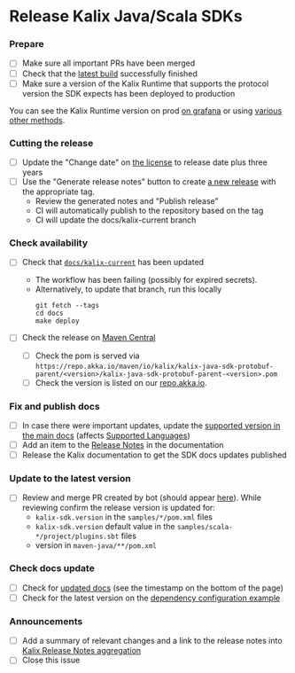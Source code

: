 # Release Kalix Java/Scala SDKs

### Prepare

- [ ] Make sure all important PRs have been merged
- [ ] Check that the [latest build](https://github.com/lightbend/kalix-jvm-sdk/actions?query=branch%3Amain) successfully finished
- [ ] Make sure a version of the Kalix Runtime that supports the protocol version the SDK expects has been deployed to production

You can see the Kalix Runtime version on prod [on grafana](https://grafana.sre.kalix.io/d/b30d0d8e-3894-4fbf-9627-9cb6088949ee/prod-kalix-metrics?orgId=1) or using [various other methods](https://github.com/lightbend/kalix/wiki/Versioning-and-how-to-determine-what-version-is-running).

### Cutting the release 

- [ ] Update the "Change date" on [the license](../blob/main/LICENSE#L9) to release date plus three years
- [ ] Use the "Generate release notes" button to create [a new release](https://github.com/lightbend/kalix-jvm-sdk/releases/new) with the appropriate tag.
    - Review the generated notes and "Publish release"
    - CI will automatically publish to the repository based on the tag
    - CI will update the docs/kalix-current branch

### Check availability

- [ ] Check that [`docs/kalix-current`](https://github.com/lightbend/kalix-jvm-sdk/commits/docs/kalix-current) has been updated
  - The workflow has been failing (possibly for expired secrets).
  - Alternatively, to update that branch, run this locally
    ```shell
    git fetch --tags
    cd docs
    make deploy
    ```

- [ ] Check the release on [Maven Central](https://repo1.maven.org/maven2/io/kalix/kalix-java-sdk-protobuf-parent/)
    - [ ] Check the pom is served via `https://repo.akka.io/maven/io/kalix/kalix-java-sdk-protobuf-parent/<version>/kalix-java-sdk-protobuf-parent-<version>.pom`
    - [ ] Check the version is listed on our [repo.akka.io](https://repo.akka.io/maven/io/kalix/kalix-java-sdk-protobuf-parent/).

### Fix and publish docs

- [ ] In case there were important updates, update the [supported version in the main docs](https://github.com/lightbend/kalix-docs/blob/main/docs/modules/ROOT/partials/include.adoc#L21) (affects [Supported Languages](https://docs.kalix.io/sdk-support/supported-languages.html))
- [ ] Add an item to the [Release Notes](https://github.com/lightbend/kalix-docs/blob/main/docs/modules/reference/pages/release-notes.adoc) in the documentation
- [ ] Release the Kalix documentation to get the SDK docs updates published

### Update to the latest version
 
- [ ] Review and merge PR created by bot (should appear [here](https://github.com/lightbend/kalix-jvm-sdk/pulls?q=is%3Apr+is%3Aopen+auto+pr+)). While reviewing confirm the release version is updated for:
    - `kalix-sdk.version` in the `samples/*/pom.xml` files
    - `kalix-sdk.version` default value in the `samples/scala-*/project/plugins.sbt` files 
    - version in `maven-java/**/pom.xml`
 
### Check docs update

- [ ] Check for [updated docs](https://docs.kalix.io/index.html) (see the timestamp on the bottom of the page)
- [ ] Check for the latest version on the [dependency configuration example](https://docs.kalix.io/java-protobuf/index.html#_reference_the_kalix_protobuf_sdks) 

### Announcements

- [ ] Add a summary of relevant changes and a link to the release notes into [Kalix Release Notes aggregation](https://docs.google.com/document/d/1Q0yWZssJHhF9oOKMW1yHq-QCyXJ-Ej8DeNuim4_QN6w/edit?usp=sharing)
- [ ] Close this issue
